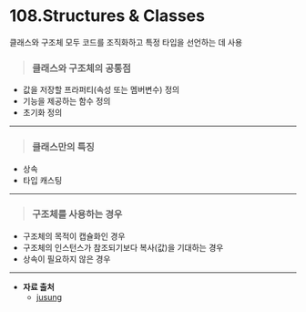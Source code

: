 # 108.Structures & Classes
클래스와 구조체 모두 코드를 조직화하고 특정 타입을 선언하는 데 사용

> ### 클래스와 구조체의 공통점
   * 값을 저장할 프라퍼티(속성 또는 멤버변수) 정의
   * 기능을 제공하는 함수 정의
   * 초기화 정의

***

> ### 클래스만의 특징
   * 상속
   * 타입 캐스팅

***

> ### 구조체를 사용하는 경우
   * 구조체의 목적이 캡슐화인 경우
   * 구조체의 인스턴스가 참조되기보다 복사(값)을 기대하는 경우
   * 상속이 필요하지 않은 경우

***

* **자료 출처**
   - [jusung](https://jusung.gitbook.io/the-swift-language-guide/language-guide/09-classes-and-structures)